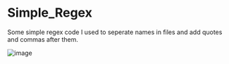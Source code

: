 # Simple_Regex
Some simple regex code I used to seperate names in files and add quotes and commas after them.

![image](https://github.com/Keenonthedaywalker/Simple_Regex/assets/53871946/119f2b25-8d4d-4285-a7a7-17f04b9b05ac)
